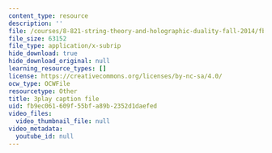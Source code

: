 ```yaml
---
content_type: resource
description: ''
file: /courses/8-821-string-theory-and-holographic-duality-fall-2014/fb9ec061609f55bfa89b2352d1daefed_WVOIk8en6YE.vtt
file_size: 63152
file_type: application/x-subrip
hide_download: true
hide_download_original: null
learning_resource_types: []
license: https://creativecommons.org/licenses/by-nc-sa/4.0/
ocw_type: OCWFile
resourcetype: Other
title: 3play caption file
uid: fb9ec061-609f-55bf-a89b-2352d1daefed
video_files:
  video_thumbnail_file: null
video_metadata:
  youtube_id: null
---
```

